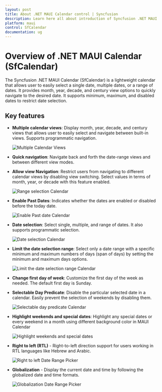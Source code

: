 ```yaml
---
layout: post
title: About .NET MAUI Calendar control | Syncfusion
description: Learn here all about introduction of Syncfusion .NET MAUI Calendar(SfCalendar) control, its basic features and functionalities of calendar.
platform: maui
control: SfCalendar
documentation: ug
---
```


# Overview of .NET MAUI Calendar (SfCalendar)

The Syncfusion .NET MAUI Calendar (SfCalendar) is a lightweight calendar that allows user to easily select a single date, multiple dates, or a range of dates. It provides month, year, decade, and century view options to quickly navigate to the desired date. It supports minimum, maximum, and disabled dates to restrict date selection.


## Key features

* **Multiple calendar views**: Display month, year, decade, and century views that allows user to easily select and navigate between built-in views. Supports programmatic navigation.

   ![Multiple Calendar Views](images/overview/calendar-views.png)

* **Quick navigation**: Navigate back and forth the date-range views and between different view modes.

* **Allow view Navigation**: Restrict users from navigating to different calendar views by disabling view switching. Select values in terms of month, year, or decade with this feature enabled.

	![Range selection Calendar](images/overview/range-selection.png)

* **Enable Past Dates**: Indicates whether the dates are enabled or disabled before the today date.

   ![Enable Past date Calendar](images/overview/enable-pastDates.png)

* **Date selection**: Select single, multiple, and range of dates. It also supports programmatic selection.

    ![Date selection Calendar](images/overview/selection_mode.png)

* **Limit the date selection range**: Select only a date range with a specific minimum and maximum numbers of days (span of days) by setting the minimum and maximum days options.

     ![Limit the date selection range Calendar](images/overview/min_max_date.png)

* **Change first day of week**: Customize the first day of the week as needed. The default first day is Sunday.

* **Selectable Day Predicate**: Disable the particular selected date in a calendar. Easily prevent the selection of weekends by disabling them.

   ![Selectable day predicate Calendar](images/overview/selectable-dates.png)

* **Highlight weekends and special dates**: Highlight any special dates or every weekend in a month using different background color in MAUI Calendar

  ![Highlight weekends and special dates ](images/overview/highlight-dates.png)

* **Right to left (RTL)** - Right-to-left direction support for users working in RTL languages like Hebrew and Arabic.

  ![Right to left Date Range Picker](images/overview/right-to-left.png)

* **Globalization** - Display the current date and time by following the globalized date and time formats.

   ![Globalization Date Range Picker](images/overview/localization.png)
